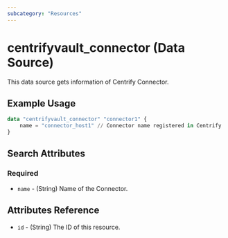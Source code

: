 ```yaml
---
subcategory: "Resources"
---
```


# centrifyvault_connector (Data Source)

This data source gets information of Centrify Connector.

## Example Usage

```terraform
data "centrifyvault_connector" "connector1" {
    name = "connector_host1" // Connector name registered in Centrify
}
```

## Search Attributes

### Required

- `name` - (String) Name of the Connector.

## Attributes Reference

- `id` - (String) The ID of this resource.
